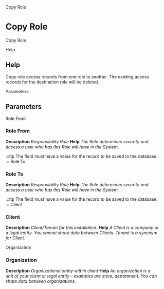 
Copy Role
# Copy Role


Copy Role

Help
## Help

Copy role access records from one role to another.  The existing access records for the destination role will be deleted.

Parameters
## Parameters


Role From
### Role From

**Description**
 *Responsibility Role*
**Help**
 *The Role determines security and access a user who has this Role will have in the System.*

:::tip
The field must have a value for the record to be saved to the database.
:::
Role To
### Role To

**Description**
 *Responsibility Role*
**Help**
 *The Role determines security and access a user who has this Role will have in the System.*

:::tip
The field must have a value for the record to be saved to the database.
:::
Client
### Client

**Description**
 *Client/Tenant for this installation.*
**Help**
 *A Client is a company or a legal entity. You cannot share data between Clients. Tenant is a synonym for Client.*

Organization
### Organization

**Description**
 *Organizational entity within client*
**Help**
 *An organization is a unit of your client or legal entity - examples are store, department. You can share data between organizations.*
